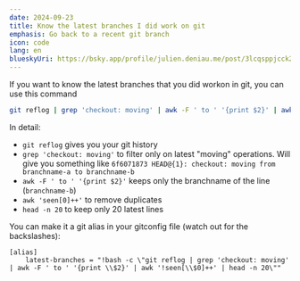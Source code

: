 ```yaml
---
date: 2024-09-23
title: Know the latest branches I did work on git
emphasis: Go back to a recent git branch
icon: code
lang: en
blueskyUri: https://bsky.app/profile/julien.deniau.me/post/3lcqsppjcck2v
---
```


If you want to know the latest branches that you did workon in git, you can use this command

```sh
git reflog | grep 'checkout: moving' | awk -F ' to ' '{print $2}' | awk 'seen[0]++' | head -n 20
```

In detail:

- `git reflog` gives you your git history
- `grep 'checkout: moving'` to filter only on latest "moving" operations. Will give you something like `6f6071873 HEAD@{1}: checkout: moving from branchname-a to branchname-b`
- `awk -F ' to ' '{print $2}'` keeps only the branchname of the line (`branchname-b`)
- `awk 'seen[0]++'` to remove duplicates
- `head -n 20` to keep only 20 latest lines

You can make it a git alias in your gitconfig file (watch out for the backslashes):

```
[alias]
    latest-branches = "!bash -c \"git reflog | grep 'checkout: moving' | awk -F ' to ' '{print \\$2}' | awk '!seen[\\$0]++' | head -n 20\""
```
